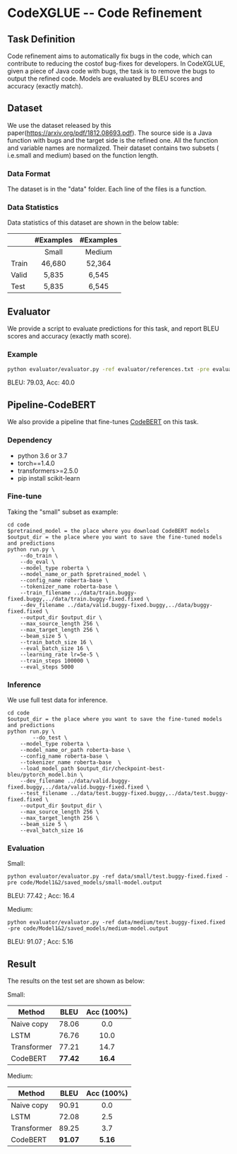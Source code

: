 # CodeXGLUE -- Code Refinement

## Task Definition

Code refinement aims to automatically fix bugs in the code, which can contribute to reducing the costof bug-fixes for developers.
In CodeXGLUE, given a piece of Java code with bugs, the task is to remove the bugs to output the refined code. 
Models are evaluated by BLEU scores and accuracy (exactly match).

## Dataset

We use the dataset released by this paper(https://arxiv.org/pdf/1812.08693.pdf). The source side is a Java function with bugs and the target side is the refined one. 
All the function and variable names are normalized. Their dataset contains two subsets ( i.e.small and medium) based on the function length.

### Data Format

The dataset is in the "data" folder. Each line of the files is a function.

### Data Statistics

Data statistics of this dataset are shown in the below table:

|         | #Examples | #Examples |
| ------- | :-------: | :-------: |
|         |   Small   |   Medium  |
|  Train  |   46,680  |   52,364  |
|  Valid  |    5,835  |    6,545  |
|   Test  |    5,835  |    6,545  |

## Evaluator

We provide a script to evaluate predictions for this task, and report BLEU scores and accuracy (exactly math score).

### Example

```bash
python evaluator/evaluator.py -ref evaluator/references.txt -pre evaluator/predictions.txt
```

BLEU: 79.03, Acc: 40.0

## Pipeline-CodeBERT

We also provide a pipeline that fine-tunes [CodeBERT](https://arxiv.org/pdf/2002.08155.pdf) on this task. 
### Dependency

- python 3.6 or 3.7
- torch==1.4.0
- transformers>=2.5.0
- pip install scikit-learn

### Fine-tune
Taking the "small" subset as example:

```shell
cd code
$pretrained_model = the place where you download CodeBERT models
$output_dir = the place where you want to save the fine-tuned models and predictions
python run.py \
	--do_train \
	--do_eval \
	--model_type roberta \
	--model_name_or_path $pretrained_model \
	--config_name roberta-base \
	--tokenizer_name roberta-base \
	--train_filename ../data/train.buggy-fixed.buggy,../data/train.buggy-fixed.fixed \
	--dev_filename ../data/valid.buggy-fixed.buggy,../data/buggy-fixed.fixed \
	--output_dir $output_dir \
	--max_source_length 256 \
	--max_target_length 256 \
	--beam_size 5 \
	--train_batch_size 16 \
	--eval_batch_size 16 \
	--learning_rate lr=5e-5 \
	--train_steps 100000 \
	--eval_steps 5000

```

### Inference

We use full test data for inference. 

```shell
cd code
$output_dir = the place where you want to save the fine-tuned models and predictions
python run.py \
    	--do_test \
	--model_type roberta \
	--model_name_or_path roberta-base \
	--config_name roberta-base \
	--tokenizer_name roberta-base  \
	--load_model_path $output_dir/checkpoint-best-bleu/pytorch_model.bin \
	--dev_filename ../data/valid.buggy-fixed.buggy,../data/valid.buggy-fixed.fixed \
	--test_filename ../data/test.buggy-fixed.buggy,../data/test.buggy-fixed.fixed \
	--output_dir $output_dir \
	--max_source_length 256 \
	--max_target_length 256 \
	--beam_size 5 \
	--eval_batch_size 16 
```

### Evaluation

Small:
```shell
python evaluator/evaluator.py -ref data/small/test.buggy-fixed.fixed -pre code/Model1&2/saved_models/small-model.output
```
BLEU: 77.42 ; Acc: 16.4

Medium: 
```shell
python evaluator/evaluator.py -ref data/medium/test.buggy-fixed.fixed -pre code/Model1&2/saved_models/medium-model.output
```
BLEU: 91.07 ; Acc: 5.16

## Result

The results on the test set are shown as below:

Small:

| Method     | BLEU |  Acc (100%)   |  
| ---------- | :-------: | :-------: |
| Naive copy    |   78.06    |   0.0    |
| LSTM      |   76.76    |   10.0   |
| Transformer      |   77.21    |   14.7    |
| CodeBERT   | **77.42** | **16.4**|

Medium:

| Method     | BLEU |  Acc (100%)   |  
| ---------- | :-------: | :-------: |
| Naive copy    |   90.91    |   0.0    |
| LSTM      |   72.08    |   2.5    |
| Transformer      |   89.25    |   3.7   |
| CodeBERT   | **91.07** | **5.16**|

